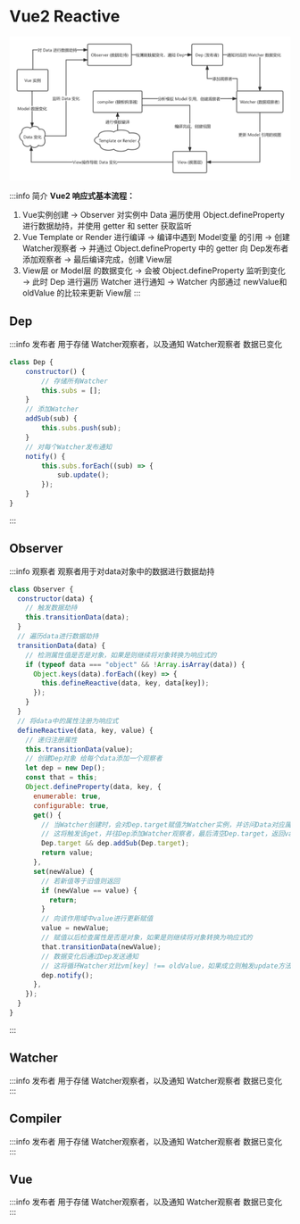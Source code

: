 # Vue2 Reactive
![vue2_reactive_pattern.png](./assets/vue2_reactive_pattern.png)

:::info 简介
**Vue2 响应式基本流程：**  
1. Vue实例创建 -> Observer 对实例中 Data 遍历使用 Object.defineProperty 进行数据劫持，并使用 getter 和 setter 获取监听
2. Vue Template or Render 进行编译 -> 编译中遇到 Model变量 的引用 -> 创建 Watcher观察者 -> 并通过 Object.defineProperty 中的 getter 向 Dep发布者 添加观察者 -> 最后编译完成，创建 View层  
3. View层 or Model层 的数据变化 -> 会被 Object.defineProperty 监听到变化 -> 此时 Dep 进行遍历 Watcher 进行通知 -> Watcher 内部通过 newValue和oldValue 的比较来更新 View层
:::
## Dep
:::info 发布者
用于存储 Watcher观察者，以及通知 Watcher观察者 数据已变化
```js
class Dep {
    constructor() {
        // 存储所有Watcher
        this.subs = [];
    }
    // 添加Watcher
    addSub(sub) {
        this.subs.push(sub);
    }
    // 对每个Watcher发布通知
    notify() {
        this.subs.forEach((sub) => {
            sub.update();
        });
    }
}
```
:::
## Observer
:::info 观察者
观察者用于对data对象中的数据进行数据劫持
```js
class Observer {
  constructor(data) {
    // 触发数据劫持
    this.transitionData(data);
  }
  // 遍历data进行数据劫持
  transitionData(data) {
    // 检测属性值是否是对象，如果是则继续将对象转换为响应式的
    if (typeof data === "object" && !Array.isArray(data)) {
      Object.keys(data).forEach((key) => {
        this.defineReactive(data, key, data[key]);
      });
    }
  }
  // 将data中的属性注册为响应式
  defineReactive(data, key, value) {
    // 递归注册属性
    this.transitionData(value);
    // 创建Dep对象 给每个data添加一个观察者
    let dep = new Dep();
    const that = this;
    Object.defineProperty(data, key, {
      enumerable: true,
      configurable: true,
      get() {
        // 当Watcher创建时，会对Dep.target赋值为Watcher实例，并访问Data对应属性
        // 这将触发该get，并往Dep添加Watcher观察者，最后清空Dep.target，返回value
        Dep.target && dep.addSub(Dep.target);
        return value;
      },
      set(newValue) {
        // 若新值等于旧值则返回
        if (newValue == value) {
          return;
        }
        // 向该作用域中value进行更新赋值
        value = newValue;
        // 赋值以后检查属性是否是对象，如果是则继续将对象转换为响应式的
        that.transitionData(newValue);
        // 数据变化后通过Dep发送通知
        // 这将循环Watcher对比vm[key] !== oldValue，如果成立则触发update方法
        dep.notify();
      },
    });
  }
}

```
:::
## Watcher
:::info 发布者
用于存储 Watcher观察者，以及通知 Watcher观察者 数据已变化
:::
## Compiler
:::info 发布者
用于存储 Watcher观察者，以及通知 Watcher观察者 数据已变化
:::
## Vue
:::info 发布者
用于存储 Watcher观察者，以及通知 Watcher观察者 数据已变化
:::
